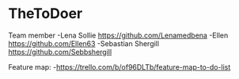 # TheToDoer

Team member
-Lena Sollie https://github.com/Lenamedbena
-Ellen https://github.com/Ellen63
-Sebastian Shergill https://github.com/Sebbshergill

Feature map:
-https://trello.com/b/of96DLTb/feature-map-to-do-list

